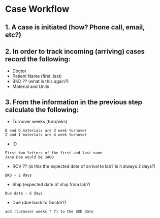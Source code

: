 # Case Workflow
## 1. A case is initiated (how? Phone call, email, etc?)
## 2. In order to track incoming (arriving) cases record the following:
- Doctor
- Patient Name (first, last)
- BKD ?? (what is this again?)
- Material and Units
## 3. From the information in the previous step calculate the following:
- Turnover weeks (turn/wks)
```
E and D materials are 3 week turnover
Z and I materials are 4 week turnover
```
- ID
```
First two letters of the first and last name
Jane Doe would be JADO
```
- RCV ?? (is this the expected date of arrival to lab?  Is it always 2 days?)
```
BKD + 2 days
```
- Ship (expected date of ship from lab?)
```
Due date - 6 days
```
- Due (due back to Doctor?)
```
add (turnover weeks * 7) to the BKD date
```
